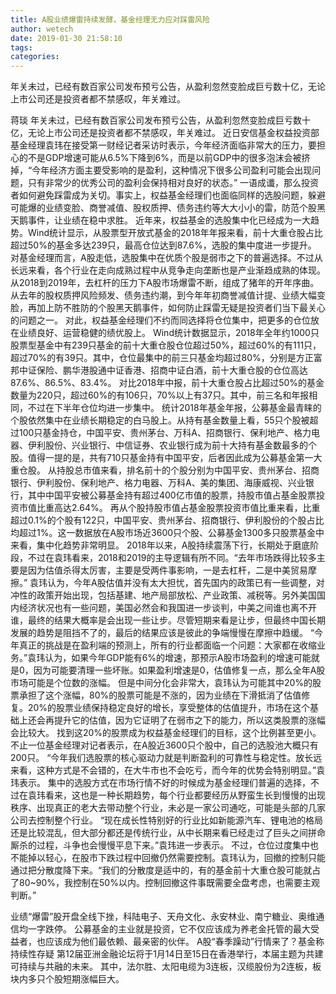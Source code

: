 ```yaml
---
title: A股业绩爆雷持续发酵，基金经理无力应对踩雷风险
author: wetech
date: 2019-01-30 21:58:10
tags: 
categories: 
---
```

年关未过，已经有数百家公司发布预亏公告，从盈利忽然变脸成巨亏数十亿，无论上市公司还是投资者都不禁感叹，年关难过。
<!-- more -->
蒋琰
年关未过，已经有数百家公司发布预亏公告，从盈利忽然变脸成巨亏数十亿，无论上市公司还是投资者都不禁感叹，年关难过。
近日安信基金权益投资部基金经理袁玮在接受第一财经记者采访时表示，今年经济面临非常大的压力，要担心的不是GDP增速可能从6.5%下降到6%，而是以前GDP中的很多泡沫会被挤掉，“今年经济方面主要受影响的是盈利，这种情况下很多公司盈利可能会出现问题，只有非常少的优秀公司的盈利会保持相对良好的状态。”
一语成谶，那么投资者如何避免踩雷成为关切。事实上，权益基金经理们也面临同样的选股问题，躲避可能爆的业绩变脸、商誉减值、股权质押、债务违约等大大小小的雷，防范个股黑天鹅事件，让业绩在稳中求胜。
近年来，权益基金的选股集中化已经成为一大趋势。Wind统计显示，从股票型开放式基金的2018年年报来看，前十大重仓股占比超过50%的基金多达239只，最高仓位达到87.6%，选股的集中度进一步提升。
对基金经理而言，A股走低，选股集中在优质个股是弱市之下的普遍选择。不过从长远来看，各个行业在走向成熟过程中从竞争走向垄断也是产业渐趋成熟的体现。
从2018到2019年，去杠杆的压力下A股市场爆雷不断，组成了猪年的开年序曲。从去年的股权质押风险频发、债务违约潮，到今年年初商誉减值计提、业绩大幅变脸，再加上防不胜防的个股黑天鹅事件，如何防止踩雷无疑是投资者们当下最关心的问题之一。
对此，权益基金经理们不约而同选择将仓位集中，把更多的仓位放在业绩良好、运营稳健的绩优股上。
Wind统计数据显示，2018年全年约1000只股票型基金中有239只基金的前十大重仓股仓位超过50%，超过60%的有111只，超过70%的有39只。其中，仓位最集中的前三只基金均超过80%，分别是方正富邦中证保险、鹏华港股通中证香港、招商中证白酒，前十大重仓股的仓位高达87.6%、86.5%、83.4%。
对比2018年中报，前十大重仓股占比超过50%的基金数量为220只，超过60%的有106只，70%以上有37只。其中，前三名和年报相同，不过在下半年仓位均进一步集中。
统计2018年基金年报，公募基金最青睐的个股依然集中在业绩长期稳定的白马股上。从持有基金数量上看，55只个股被超过100只基金持仓，中国平安、贵州茅台、万科A、招商银行、保利地产、格力电器、伊利股份、兴业银行、中信证券、农业银行成为前十大持有基金数最多的个股。值得一提的是，共有710只基金持有中国平安，后者因此成为公募基金第一大重仓股。
从持股总市值来看，排名前十的个股分别为中国平安、贵州茅台、招商银行、伊利股份、保利地产、格力电器、万科A、美的集团、海康威视、兴业银行，其中中国平安被公募基金持有超过400亿市值的股票，持股市值占基金股票投资市值比重高达2.64%。
再从个股持股市值占基金股票投资市值比重来看，比重超过0.1%的个股有122只，中国平安、贵州茅台、招商银行、伊利股份的个股占比均超过1%。这一数据放在A股市场近3600只个股、公募基金1300多只股票基金中来看，集中化趋势非常明显。
2018年以来，A股持续震荡下行，长期处于磨底阶段，不过在袁玮看来，2018和2019的主导逻辑有所不同。“去年市场跌得比较多主要是因为估值杀得太厉害，主要是受两件事影响，一是去杠杆，二是中美贸易摩擦。”
袁玮认为，今年A股估值并没有太大担忧，首先国内的政策已有一些调整，对冲性的政策开始出现，包括基建、地产局部放松、产业政策、减税等。另外美国国内经济状况也有一些问题，美国必然会和我国进一步谈判，中美之间谁也离不开谁，最终的结果大概率是会出现一些让步。尽管短期来看是让步，但最终中国长期发展的趋势是阻挡不了的，最后的结果应该是彼此的争端慢慢在摩擦中趋缓。
“今年真正的挑战是在盈利端的预测上，所有的行业都面临一个问题：大家都在收缩业务。”袁玮认为，如果今年GDP能有6%的增速，那预示A股市场盈利的增速可能就是0，因为可能要清理一些坏账。如果盈利增速是0，估值修复一点，那么全年A股市场可能是个位数的涨幅。
但是中间分化会非常大，袁玮认为可能其中20%的股票承担了这个涨幅，80%的股票可能是不涨的，因为业绩在下滑抵消了估值修复。20%的股票业绩保持稳定良好的增长，享受整体的估值提升，市场在这个基础上还会再提升它的估值，因为它证明了在弱市之下的能力，所以这类股票的涨幅会比较大。
找到这20%的股票成为权益基金经理们的目标，这个比例甚至更小。不止一位基金经理对记者表示，在A股近3600只个股中，自己的选股池大概只有200只。
“今年我们选股票的核心驱动力就是判断盈利的可靠性与稳定性。放长远来看，这种方式是不会错的，在大牛市也不会吃亏，而今年的优势会特别明显。”袁玮表示。
集中的选股方式在市场行情不好的时候成为基金经理们普遍的选择，不过在袁玮看来，这也是一种长期趋势，每个行业都要经历从野蛮生长到慢慢的出现秩序、出现真正的老大去带动整个行业，未必是一家公司通吃，可能是头部的几家公司去控制整个行业。
“现在成长性特别好的行业比如新能源汽车、锂电池的格局还是比较混乱，但大部分都还是传统行业，从中长期来看已经走过了巨头之间拼命厮杀的过程，斗争也会慢慢平息下来。”袁玮进一步表示。
不过，仓位过度集中也不能掉以轻心，在股市下跌过程中回撤仍然需要控制。袁玮认为，回撤的控制只能通过把分散度降下来。“我们的分散度是适中的，有的基金前十大重仓股可能就占了80~90%，我控制在50%以内。控制回撤这件事既需要全盘考虑，也需要主观判断。”
 
 
业绩“爆雷”股开盘全线下挫，科陆电子、天舟文化、永安林业、南宁糖业、奥维通信均一字跌停。
公募基金的主业就是投资，它不仅应该成为养老金托管的最大受益者，也应该成为他们最依赖、最亲密的伙伴。
A股“春季躁动”行情来了？基金称持续性存疑
第12届亚洲金融论坛将于1月14日至15日在香港举行，本届主题为共建可持续与共融的未来。
其中，法尔胜、太阳电缆为3连板，汉缆股份为2连板，板块内多只个股短期涨幅巨大。
